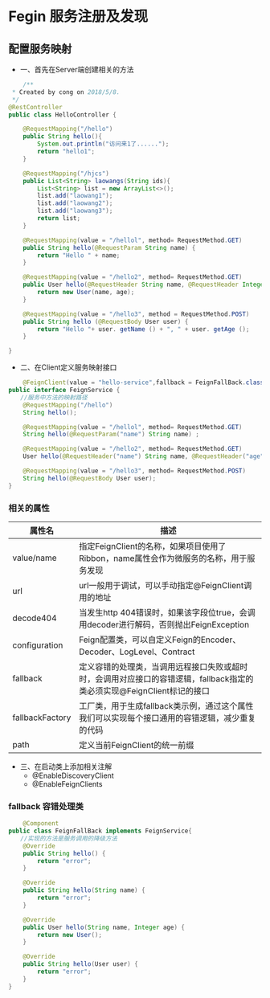 # Fegin 服务注册及发现

## 配置服务映射

- 一、首先在Server端创建相关的方法

````java
    /**
 * Created by cong on 2018/5/8.
 */
@RestController
public class HelloController {

    @RequestMapping("/hello")
    public String hello(){
        System.out.println("访问来1了......");
        return "hello1";
    }

    @RequestMapping("/hjcs")
    public List<String> laowangs(String ids){
        List<String> list = new ArrayList<>();
        list.add("laowang1");
        list.add("laowang2");
        list.add("laowang3");
        return list;
    }

    @RequestMapping(value = "/hellol", method= RequestMethod.GET)
    public String hello(@RequestParam String name) {
        return "Hello " + name;
    }

    @RequestMapping(value = "/hello2", method= RequestMethod.GET)
    public User hello(@RequestHeader String name, @RequestHeader Integer age) {
        return new User(name, age);
    }

    @RequestMapping(value = "/hello3", method = RequestMethod.POST)
    public String hello (@RequestBody User user) {
        return "Hello "+ user. getName () + ", " + user. getAge ();
    }

}
````

- 二、在Client定义服务映射接口

```java
    @FeignClient(value = "hello-service",fallback = FeignFallBack.class)
public interface FeignService {
　　//服务中方法的映射路径
    @RequestMapping("/hello")
    String hello();

    @RequestMapping(value = "/hellol", method= RequestMethod.GET)
    String hello(@RequestParam("name") String name) ;

    @RequestMapping(value = "/hello2", method= RequestMethod.GET)
    User hello(@RequestHeader("name") String name, @RequestHeader("age") Integer age);

    @RequestMapping(value = "/hello3", method= RequestMethod.POST)
    String hello(@RequestBody User user);
}
```

### 相关的属性

|属性名|描述|
|-----|---|
|value/name|指定FeignClient的名称，如果项目使用了Ribbon，name属性会作为微服务的名称，用于服务发现
|url|url一般用于调试，可以手动指定@FeignClient调用的地址|
|decode404|当发生http 404错误时，如果该字段位true，会调用decoder进行解码，否则抛出FeignException|
|configuration|Feign配置类，可以自定义Feign的Encoder、Decoder、LogLevel、Contract|
|fallback|定义容错的处理类，当调用远程接口失败或超时时，会调用对应接口的容错逻辑，fallback指定的类必须实现@FeignClient标记的接口|
|fallbackFactory|工厂类，用于生成fallback类示例，通过这个属性我们可以实现每个接口通用的容错逻辑，减少重复的代码|
|path|定义当前FeignClient的统一前缀|

- 三、在启动类上添加相关注解
  - @EnableDiscoveryClient
  - @EnableFeignClients

### fallback 容错处理类

```java
    @Component
public class FeignFallBack implements FeignService{
　　//实现的方法是服务调用的降级方法
    @Override
    public String hello() {
        return "error";
    }

    @Override
    public String hello(String name) {
        return "error";
    }

    @Override
    public User hello(String name, Integer age) {
        return new User();
    }

    @Override
    public String hello(User user) {
        return "error";
    }
}
```